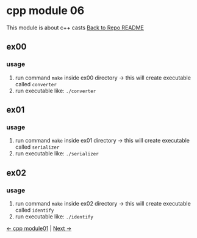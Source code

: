# cpp module 06
This module is about c++ casts
[Back to Repo README](../README.md)

## ex00
### usage
1. run command `make` inside ex00 directory -> this will create executable called `converter`
2. run executable like: `./converter`

## ex01
### usage
1. run command `make` inside ex01 directory -> this will create executable called `serializer`
2. run executable like: `./serializer`

## ex02
### usage
1. run command `make` inside ex02 directory -> this will create executable called `identify`
2. run executable like: `./identify`


[← cpp module01](../cpp05/README.md) | [Next →](./next-file.md) 

